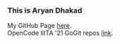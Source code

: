 ### This is Aryan Dhakad <br>

My GitHub Page <a href = "https://github.com/aryanDhakad">here</a>. <br>
OpenCode IIITA '21 GoGit repos <a href = "https://github.com/aryanDhakad/GoGit">link</a>.

